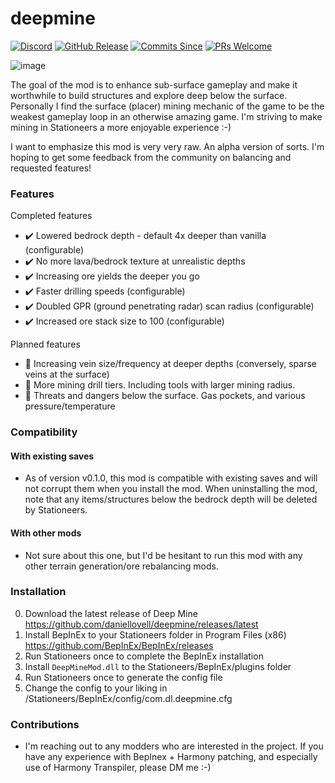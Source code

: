 # deepmine
[![Discord](https://img.shields.io/discord/799012229524488223?color=blue&label=Discord&logo=Discord&style=flat-square)](https://discord.gg/PAcMZfPH) [![GitHub Release](https://img.shields.io/github/v/release/daniellovell/deepmine?style=flat-square)](https://github.com/daniellovell/deepmine/releases/latest) [![Commits Since](https://img.shields.io/github/commits-since/daniellovell/deepmine/latest?color=yellow&style=flat-square)](https://github.com/daniellovell/deepmine/commits/main) [![PRs Welcome](https://img.shields.io/badge/PRs-welcome-brightgreen.svg?style=flat-square)](http://makeapullrequest.com) 

![image](https://user-images.githubusercontent.com/6250953/104089769-5b5d2d00-5226-11eb-9b6e-2ce87961ffb0.png)

The goal of the mod is to enhance sub-surface gameplay and make it worthwhile to build structures and explore deep below the surface. Personally I find the surface (placer) mining mechanic of the game to be the weakest gameplay loop in an otherwise amazing game. I'm striving to make mining in Stationeers a more enjoyable experience :-)

I want to emphasize this mod is very very raw. An alpha version of sorts. I'm hoping to get some feedback from the community on balancing and requested features!

### Features

Completed features
 - :heavy_check_mark: Lowered bedrock depth - default 4x deeper than vanilla (configurable)
 - :heavy_check_mark: No more lava/bedrock texture at unrealistic depths
 - :heavy_check_mark: Increasing ore yields the deeper you go
 - :heavy_check_mark: Faster drilling speeds (configurable)
 - :heavy_check_mark: Doubled GPR (ground penetrating radar) scan radius (configurable)
 - :heavy_check_mark: Increased ore stack size to 100 (configurable)

Planned features
 - :small_orange_diamond: Increasing vein size/frequency at deeper depths (conversely, sparse veins at the surface)
 - :small_orange_diamond: More mining drill tiers. Including tools with larger mining radius.
 - :small_orange_diamond: Threats and dangers below the surface. Gas pockets, and various pressure/temperature

### Compatibility

#### With existing saves
 - As of version v0.1.0, this mod is compatible with existing saves and will not corrupt them when you install the mod. When uninstalling the mod, note that any items/structures below the bedrock depth will be deleted by Stationeers.

#### With other mods
 - Not sure about this one, but I'd be hesitant to run this mod with any other terrain generation/ore rebalancing mods.
 
### Installation

 0. Download the latest release of Deep Mine https://github.com/daniellovell/deepmine/releases/latest
 1. Install BepInEx to your Stationeers folder in Program Files (x86) https://github.com/BepInEx/BepInEx/releases
 2. Run Stationeers once to complete the BepInEx installation
 3. Install ``DeepMineMod.dll`` to the Stationeers/BepInEx/plugins folder
 4. Run Stationeers once to generate the config file
 5. Change the config to your liking in /Stationeers/BepInEx/config/com.dl.deepmine.cfg

### Contributions

 - I'm reaching out to any modders who are interested in the project. If you have any experience with BepInex + Harmony patching, and especially use of Harmony Transpiler, please DM me :-)
